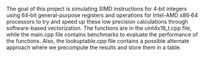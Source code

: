 The goal of this project is simulating SIMD instructions for 4‐bit integers using 64‐bit general-purpose registers and operations for Intel-AMD x86‐64 processors to try and speed up these low precision calculations through software-based vectorization.
The functions are in the uint4x16_t.cpp file, while the main.cpp file contains benchmarks to evaluate the performance of the functions. Also, the lookuptable.cpp file contains a possible alternate approach where we precompute the results and store them in a table. 
